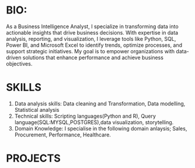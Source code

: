 # BIO:
As a Business Intelligence Analyst, I specialize in transforming data into actionable insights that drive business decisions. With expertise in data analysis, reporting, and visualization, I leverage tools like Python, SQL, Power BI, and Microsoft Excel to identify trends, optimize processes, and support strategic initiatives. My goal is to empower organizations with data-driven solutions that enhance performance and achieve business objectives.
# SKILLS
1. Data analysis skills: Data cleaning and Transformation, Data modelling, Statistical analysis 
2. Technical skills: Scripting languages(Python and R), Query language(SQL:MYSQL,POSTGRES),data visualization, storytelling.
3. Domain Knowledge: I specialise in the following domain anlaysis; Sales, Procurement, Performance, Healthcare.
# PROJECTS

